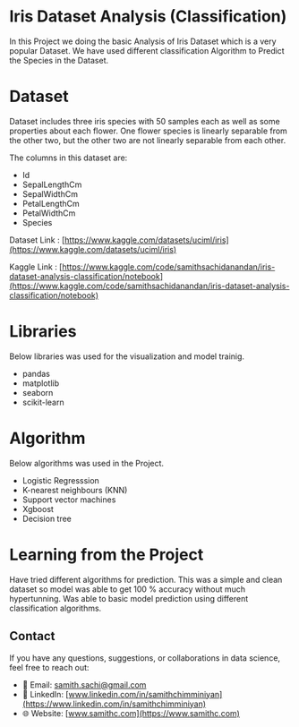 # Iris Dataset Analysis (Classification)

In this Project we doing the basic Analysis of Iris Dataset which is a very popular Dataset. We have used different classification Algorithm to Predict the Species in the Dataset. 


# Dataset

Dataset includes three iris species with 50 samples each as well as some properties about each flower. One flower species is linearly separable from the other two, but the other two are not linearly separable from each other.

The columns in this dataset are:

- Id
- SepalLengthCm
- SepalWidthCm
- PetalLengthCm
- PetalWidthCm
- Species

Dataset Link : [https://www.kaggle.com/datasets/uciml/iris](https://www.kaggle.com/datasets/uciml/iris)

Kaggle Link : [https://www.kaggle.com/code/samithsachidanandan/iris-dataset-analysis-classification/notebook](https://www.kaggle.com/code/samithsachidanandan/iris-dataset-analysis-classification/notebook)


# Libraries

Below libraries was used for the visualization and model trainig. 

- pandas
- matplotlib
- seaborn
- scikit-learn

# Algorithm 

Below algorithms was used in the Project. 

- Logistic Regresssion
- K-nearest neighbours (KNN)
- Support vector machines
- Xgboost
- Decision tree 

# Learning from the Project 

Have tried different algorithms for prediction. This was a simple and clean dataset so model was able to get 100 % accuracy without much hypertunning. Was able to basic model prediction using different classification algorithms. 


## Contact
If you have any questions, suggestions, or collaborations in data science, feel free to reach out:
- 📧 Email: [samith.sachi@gmail.com](mailto:samith.sachi@gmail.com)
- 🔗 LinkedIn: [www.linkedin.com/in/samithchimminiyan](https://www.linkedin.com/in/samithchimminiyan)
- 🌐 Website: [www.samithc.com](https://www.samithc.com)
